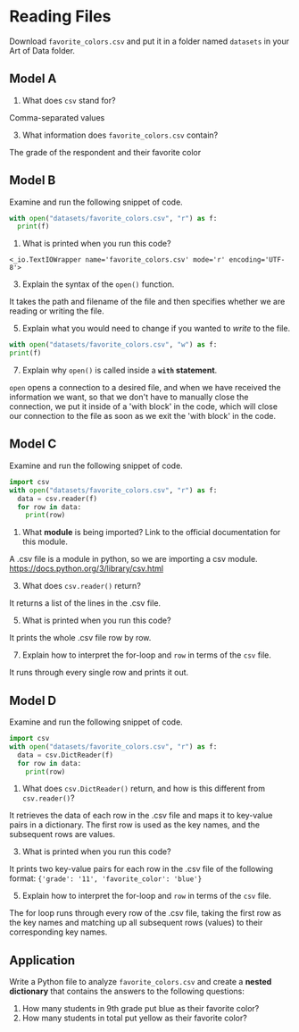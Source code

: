 # Reading Files
Download `favorite_colors.csv` and put it in a folder named `datasets` in your Art of Data folder.

## Model A
1. What does `csv` stand for?

  Comma-separated values

3. What information does `favorite_colors.csv` contain?

  The grade of the respondent and their favorite color


## Model B
Examine and run the following snippet of code.
```py
with open("datasets/favorite_colors.csv", "r") as f:
  print(f)
```

1. What is printed when you run this code?

  `<_io.TextIOWrapper name='favorite_colors.csv' mode='r' encoding='UTF-8'>`

3. Explain the syntax of the `open()` function.

  It takes the path and filename of the file and then specifies whether we are reading or writing the file.

5. Explain what you would need to change if you wanted to _write_ to the file.

  ```py
  with open("datasets/favorite_colors.csv", "w") as f:
  print(f)
  ```

7. Explain why `open()` is called inside a **`with` statement**.

  `open` opens a connection to a desired file, and when we have received the information we want, so that we don't have to manually close the connection, we put it inside of a 'with block' in the code, which will close our connection to the file as soon as we exit the 'with block' in the code.
  

## Model C
Examine and run the following snippet of code.
```py
import csv
with open("datasets/favorite_colors.csv", "r") as f:
  data = csv.reader(f)
  for row in data:
    print(row)
```

1. What **module** is being imported? Link to the official documentation for this module.

  A .csv file is a module in python, so we are importing a csv module.
  https://docs.python.org/3/library/csv.html

3. What does `csv.reader()` return?

  It returns a list of the lines in the .csv file.
  
5. What is printed when you run this code?

  It prints the whole .csv file row by row.

7. Explain how to interpret the for-loop and `row` in terms of the `csv` file.

  It runs through every single row and prints it out.


## Model D
Examine and run the following snippet of code.
```py
import csv
with open("datasets/favorite_colors.csv", "r") as f:
  data = csv.DictReader(f)
  for row in data:
    print(row)
```

1. What does `csv.DictReader()` return, and how is this different from `csv.reader()`?

  It retrieves the data of each row in the .csv file and maps it to key-value pairs in a dictionary. The first row is used as the key names, and the subsequent rows are values.

3. What is printed when you run this code?

  It prints two key-value pairs for each row in the .csv file of the following format: `{'grade': '11', 'favorite_color': 'blue'}`

5. Explain how to interpret the for-loop and `row` in terms of the `csv` file.

  The for loop runs through every row of the .csv file, taking the first row as the key names and matching up all subsequent rows (values) to their corresponding key names.
  

## Application
Write a Python file to analyze `favorite_colors.csv` and create a **nested dictionary** that contains the answers to the following questions:
1. How many students in 9th grade put blue as their favorite color?
1. How many students in total put yellow as their favorite color?
